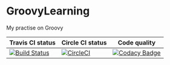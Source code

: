 # GroovyLearning
My practise on Groovy


|Travis CI status|Circle CI status|Code quality|
|---|---|---|
|[![Build Status](https://travis-ci.org/hemanth22/GroovyLearning.svg?branch=master)](https://travis-ci.org/hemanth22/GroovyLearning)|[![CircleCI](https://circleci.com/gh/hemanth22/GroovyLearning.svg?style=svg)](https://circleci.com/gh/hemanth22/GroovyLearning)|[![Codacy Badge](https://api.codacy.com/project/badge/Grade/bd6271cfd7bc484c9255e06ef82dd2ef)](https://app.codacy.com/app/hemanth22hemu/GroovyLearning?utm_source=github.com&utm_medium=referral&utm_content=hemanth22/GroovyLearning&utm_campaign=Badge_Grade_Dashboard)|
